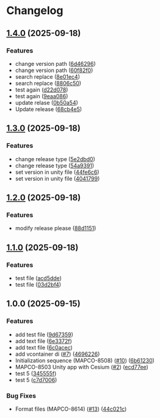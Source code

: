 # Changelog

## [1.4.0](https://github.com/baruchInsert-tech/yahalom-forked/compare/v1.3.0...v1.4.0) (2025-09-18)


### Features

* change version path ([6d46296](https://github.com/baruchInsert-tech/yahalom-forked/commit/6d462965762a6b67d2c29cc8136d54607b8b5281))
* change version path ([60f82f0](https://github.com/baruchInsert-tech/yahalom-forked/commit/60f82f06e335f2c0478169829015fef1d6a3e422))
* search replace ([8e01ec4](https://github.com/baruchInsert-tech/yahalom-forked/commit/8e01ec4e320472804d1c1bcf89bc567eae3be599))
* search replace ([8806c50](https://github.com/baruchInsert-tech/yahalom-forked/commit/8806c50b68234c6942c105257c443d1896f70005))
* test again ([d22d078](https://github.com/baruchInsert-tech/yahalom-forked/commit/d22d0787dd9f877e6eb18bca9ba5fe7688c3a084))
* test again ([9eaa086](https://github.com/baruchInsert-tech/yahalom-forked/commit/9eaa086ddcba9cb04cac092bf53222c2d7cd5624))
* update relase ([0b50a54](https://github.com/baruchInsert-tech/yahalom-forked/commit/0b50a54fe797226cc6e4feb43c3957f2974b2e32))
* Update release ([68cb4e5](https://github.com/baruchInsert-tech/yahalom-forked/commit/68cb4e51fd0a24bc84f85fc00cede40479d2819f))

## [1.3.0](https://github.com/baruchInsert-tech/yahalom-forked/compare/v1.2.0...v1.3.0) (2025-09-18)


### Features

* change release type ([5e2dbd0](https://github.com/baruchInsert-tech/yahalom-forked/commit/5e2dbd080e4bd870619711884d5841af7804fe52))
* change release type ([54a9391](https://github.com/baruchInsert-tech/yahalom-forked/commit/54a93916f8abe3753916cb2681af566953b2a199))
* set version in unity file ([44fe6c6](https://github.com/baruchInsert-tech/yahalom-forked/commit/44fe6c6cdb7e0d46596e63ed67976fe16ef4f746))
* set version in unity file ([4041799](https://github.com/baruchInsert-tech/yahalom-forked/commit/40417991ded002a54e5e134bd587c40fc717a46b))

## [1.2.0](https://github.com/baruchInsert-tech/yahalom-forked/compare/v1.1.0...v1.2.0) (2025-09-18)


### Features

* modify release please ([88d1151](https://github.com/baruchInsert-tech/yahalom-forked/commit/88d115164b29bc5142d025959044065997b9227e))

## [1.1.0](https://github.com/baruchInsert-tech/yahalom-forked/compare/v1.0.0...v1.1.0) (2025-09-18)


### Features

* test file ([acd5dde](https://github.com/baruchInsert-tech/yahalom-forked/commit/acd5dde45154ff30ad2d08e0429028cfabeb2cf5))
* test file ([03d2bf4](https://github.com/baruchInsert-tech/yahalom-forked/commit/03d2bf4f6f13b77c61714138ef8cf412edd96c3f))

## 1.0.0 (2025-09-15)


### Features

* add test file ([9d67359](https://github.com/baruchInsert-tech/yahalom-forked/commit/9d673596a51779c9573a13ca4ae5339c1b1dbd74))
* add text file ([6e3372f](https://github.com/baruchInsert-tech/yahalom-forked/commit/6e3372f935f7e547a5926c5f5bea4574f1c4fa36))
* add text file ([6c0acec](https://github.com/baruchInsert-tech/yahalom-forked/commit/6c0acece49234e20ad2041b9f74adf79200b2581))
* add vcontainer di ([#7](https://github.com/baruchInsert-tech/yahalom-forked/issues/7)) ([4696226](https://github.com/baruchInsert-tech/yahalom-forked/commit/4696226aab5e228ebfd65ea5f01027d6c0e175f5))
* Initialization sequence (MAPCO-8508) ([#10](https://github.com/baruchInsert-tech/yahalom-forked/issues/10)) ([6b61230](https://github.com/baruchInsert-tech/yahalom-forked/commit/6b61230eabae10447b3fe9be258d528d61068cee))
* MAPCO-8503 Unity app with Cesium ([#2](https://github.com/baruchInsert-tech/yahalom-forked/issues/2)) ([ecd77ee](https://github.com/baruchInsert-tech/yahalom-forked/commit/ecd77ee190d262d73e1ddd5c82718f673d935c8c))
* test 5 ([345555f](https://github.com/baruchInsert-tech/yahalom-forked/commit/345555f3199c6827301365f48c4f9016927b20b1))
* test 5 ([c7d7006](https://github.com/baruchInsert-tech/yahalom-forked/commit/c7d7006d8db5f16652332849ae9b5af15affebe3))


### Bug Fixes

* Format files (MAPCO-8614) ([#13](https://github.com/baruchInsert-tech/yahalom-forked/issues/13)) ([44c021c](https://github.com/baruchInsert-tech/yahalom-forked/commit/44c021cb274856acbde3ef2120bbf065646a7857))
